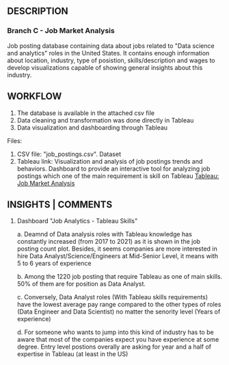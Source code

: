 ## DESCRIPTION

### Branch C - Job Market Analysis
Job posting database containing data about jobs related to "Data science and analytics" roles in the United States. It contains enough information about location, industry, type of posistion, skills/description and wages to develop visualizations capable of showing general insights about this industry. 

## WORKFLOW

1. The database is available in the attached csv file
2. Data cleaning and transformation was done directly in Tableau
3. Data visualization and dashboarding through Tableau

Files:

1. CSV file: "job_postings.csv". Dataset
2. Tableau link: Visualization and analysis of job postings trends and behaviors. Dashboard to provide an interactive tool for analyzing job postings which one of the main requirement is skill on Tableau
[Tableau: Job Market Analysis](https://public.tableau.com/views/JobMarket_16973110717850/JobAnalystics-Tableauskills?:language=en-US&:display_count=n&:origin=viz_share_link)

## INSIGHTS | COMMENTS

1. Dashboard "Job Analytics - Tableau Skills"
   
   a. Deamnd of Data analysis roles with Tableau knowledge has constantly increased (from 2017 to 2021) as it is shown in the job posting count plot. Besides, it seems companies are more interested in hire Data Analyst/Science/Engineers at Mid-Senior Level, it means with 
      5 to 6 years of experience
   
   b. Among the 1220 job posting that require Tableau as one of main skills. 50% of them are for position as Data Analyst.
   
   c. Conversely, Data Analyst roles (With Tableau skills requirements) have the lowest average pay range compared to the other types of roles (Data Engineer and Data Scientist) no matter the senority level (Years of experience)
   
   d. For someone who wants to jump into this kind of industry has to be aware that most of the companies expect you have experience at some degree. Entry level postions overally are asking for year and a half of expertise in Tableau (at least in the US)
   
   
